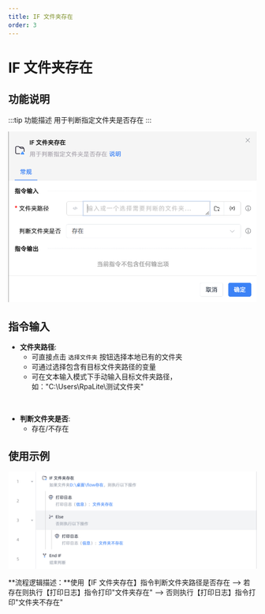 ```yaml
---
title: IF 文件夹存在
order: 3
---
```


# IF 文件夹存在

## 功能说明

:::tip 功能描述
用于判断指定文件夹是否存在
:::

![alt text](<assets/IF Folder Exists/image.png>)

## 指令输入

- **文件夹路径**:
    - 可直接点击 `选择文件夹` 按钮选择本地已有的文件夹
    - 可通过选择包含有目标文件夹路径的变量
    - 可在文本输入模式下手动输入目标文件夹路径，如："C:\Users\RpaLite\测试文件夹"

<br>

- **判断文件夹是否**:
    - 存在/不存在


## 使用示例

![image-20250225205747377](../../assets/image-20250225205747377.png)

**流程逻辑描述：**使用【IF 文件夹存在】指令判断文件夹路径是否存在 --> 若存在则执行【打印日志】指令打印"文件夹存在" --> 否则执行【打印日志】指令打印"文件夹不存在"
